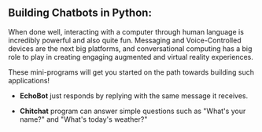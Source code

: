 ## Building Chatbots in Python: ##

When done well, interacting with a computer through human language is incredibly powerful and also quite fun. Messaging and Voice-Controlled devices are the next big platforms, and conversational computing has a big role to play in creating engaging augmented and virtual reality experiences.

These mini-programs will get you started on the path towards building such applications!

* __EchoBot__ just responds by replying with the same message it receives.

* __Chitchat__ program can answer simple questions such as "What's your name?" and "What's today's weather?"
